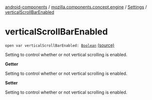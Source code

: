 [android-components](../../index.md) / [mozilla.components.concept.engine](../index.md) / [Settings](index.md) / [verticalScrollBarEnabled](./vertical-scroll-bar-enabled.md)

# verticalScrollBarEnabled

`open var verticalScrollBarEnabled: `[`Boolean`](https://kotlinlang.org/api/latest/jvm/stdlib/kotlin/-boolean/index.html) [(source)](https://github.com/mozilla-mobile/android-components/blob/master/components/concept/engine/src/main/java/mozilla/components/concept/engine/Settings.kt#L119)

Setting to control whether or not vertical scrolling is enabled.

**Getter**

Setting to control whether or not vertical scrolling is enabled.

**Setter**

Setting to control whether or not vertical scrolling is enabled.

